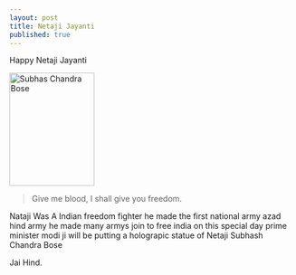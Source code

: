 ```yaml
---
layout: post
title: Netaji Jayanti
published: true
---
```


 Happy Netaji Jayanti

 <img src="https://cdn.britannica.com/37/171337-004-0B980E9D/Subhas-Chandra-Bose-Indian-National-Army.jpg" width="150" height="200" title="Subhas Chandra Bose">

> Give me blood, I shall give you freedom.

Nataji Was A Indian freedom fighter he made the first national army azad hind army 
he made many armys join to free india on this special day prime minister 
modi ji will be putting a holograpic statue of Netaji Subhash Chandra Bose

Jai Hind.

